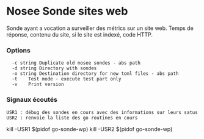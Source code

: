 # Nosee Sonde sites web

Sonde ayant a vocation a surveiller des métrics sur un site web.
Temps de réponse, contenu du site, si le site est indexé, code HTTP.

### Options
``` text
  -c string Duplicate old nosee sondes - abs path
  -d string Directory with sondes
  -o string Destination directory for new toml files - abs path
  -t	Test mode - execute test part only
  -v	Print version
```
### Signaux écoutés
```text
USR1 : débug des sondes en cours avec des informations sur leurs satus
USR2 : renvoie la liste des go routines en cours
```
kill -USR1 $(pidof go-sonde-wp)
kill -USR2 $(pidof go-sonde-wp)
